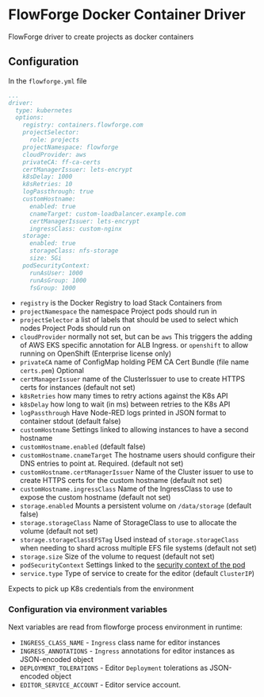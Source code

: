 # FlowForge Docker Container Driver

FlowForge driver to create projects as docker containers

## Configuration

In the `flowforge.yml` file

```yaml
...
driver:
  type: kubernetes
  options:
    registry: containers.flowforge.com
    projectSelector:
      role: projects
    projectNamespace: flowforge
    cloudProvider: aws
    privateCA: ff-ca-certs
    certManagerIssuer: lets-encrypt
    k8sDelay: 1000
    k8sRetries: 10
    logPassthrough: true
    customHostname:
      enabled: true
      cnameTarget: custom-loadbalancer.example.com
      certManagerIssuer: lets-encrypt
      ingressClass: custom-nginx
    storage:
      enabled: true
      storageClass: nfs-storage
      size: 5Gi
    podSecurityContext:
      runAsUser: 1000
      runAsGroup: 1000
      fsGroup: 1000
```

- `registry` is the Docker Registry to load Stack Containers from
- `projectNamespace` the namespace Project pods should run in
- `projectSelector` a list of labels that should be used to select which nodes Project Pods
should run on
- `cloudProvider` normally not set, but can be `aws` This triggers the adding of
AWS EKS specific annotation for ALB Ingress. or `openshift` to allow running on OpenShift (Enterprise license only)
- `privateCA` name of ConfigMap holding PEM CA Cert Bundle (file name `certs.pem`) Optional
- `certManagerIssuer` name of the ClusterIssuer to use to create HTTPS certs for instances (default not set)
- `k8sRetries` how many times to retry actions against the K8s API
- `k8sDelay` how long to wait (in ms) between retries to the K8s API
- `logPassthrough` Have Node-RED logs printed in JSON format to container stdout (default false)
- `customHostname` Settings linked to allowing instances to have a second hostname
- `customHostname.enabled` (default false)
- `customHostname.cnameTarget` The hostname users should configure their DNS entries to point at. Required. (default not set)
- `customHostname.certManagerIssuer` Name of the Cluster issuer to use to create HTTPS certs for the custom hostname (default not set)
- `customHostname.ingressClass` Name of the IngressClass to use to expose the custom hostname (default not set)
- `storage.enabled` Mounts a persistent volume on `/data/storage` (default false)
- `storage.storageClass` Name of StorageClass to use to allocate the volume (default not set)
- `storage.storageClassEFSTag` Used instead of `storage.storageClass` when needing to shard across multiple EFS file systems (default not set)
- `storage.size` Size of the volume to request (default not set)
- `podSecurityContext` Settings linked to the [security context of the pod](https://kubernetes.io/docs/tasks/configure-pod-container/security-context/)
- `service.type` Type of service to create for the editor (default `ClusterIP`)

Expects to pick up K8s credentials from the environment

### Configuration via environment variables

Next variables are read from flowforge process environment in runtime:

* `INGRESS_CLASS_NAME` - `Ingress` class name for editor instances
* `INGRESS_ANNOTATIONS` - `Ingress` annotations for editor instances as JSON-encoded object
* `DEPLOYMENT_TOLERATIONS` - Editor `Deployment` tolerations as JSON-encoded object
* `EDITOR_SERVICE_ACCOUNT` - Editor service account. 
